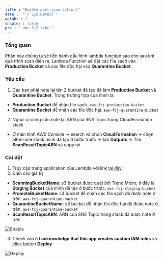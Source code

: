 ```yaml
---
title : "Enable post-scan actions"
date :  "`r Sys.Date()`" 
weight : 2
chapter : false
pre : " <b> 3.2 </b> "
---
```


### Tổng quan

Phần này chúng ta sẽ tiến hành cấu hình lambda function sao cho sau khi quá trình scan diễn ra, Lambda Function sẽ đặt các file sạch vào **Production Bucket** và các file độc hại vào **Quarantine Bucket**.

### Yêu cầu

1. Các bạn phải note lại tên 2 bucket đã tạo để làm **Production Bucket** và **Quarantine Bucket**. Trong trường hợp của mình là:
- **Production Bucket** để nhận file sạch. `aws-fcj-production-bucket`
- **Quarantine Bucket** để nhận các file độc hại. `aws-fcj-quarantine-bucket`

2. Ngoài ra cũng cần note lại ARN của SNS Topic trong CloudFormation stack
- Ở màn hình AWS Console -> search và chọn **CloudFormation** -> chọn all-in-one stack mình đã tạo ở bước trước -> tab **Outputs** -> Tìm **ScanResultTopicARN** và copy nó

### Cài đặt

1. Truy cập trang application của Lambda với link [tại đây](https://console.aws.amazon.com/lambda/home?#/create/app?applicationId=arn:aws:serverlessrepo:us-east-1:415485722356:applications/cloudone-filestorage-plugin-action-promote-or-quarantine)
2. Điền các giá trị
- **ScanningBucketName**: s3 bucket được quét bởi Trend Micro, ở đây là **Staging Bucket** của mình đã tạo ở bước trước. `aws-fcj-staging-bucket`
- **PromoteBucketName**: s3 bucket để nhận các file sạch đã được note ở trên. `aws-fcj-quarantine-bucket`
- **QuarantineBucketName**: s3 bucket để nhận file độc hại đã được note ở trên. `aws-fcj-quarantine-bucket`
- **ScanResultTopicARN**: ARN của SNS Topic trong stack đã được note ở trên.

![Enable](/images/3.malware-scanning-solution/011-enable-post-scan.png)

3. Check vào ô **I acknowledge that this app creates custom IAM roles** và click button **Deploy**

![Deploy](/images/3.malware-scanning-solution/012-deploy-post-scan.png)
